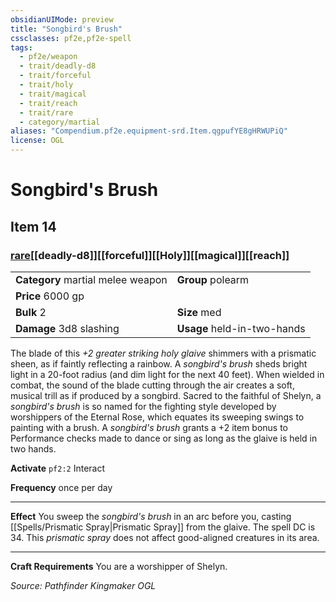 ```yaml
---
obsidianUIMode: preview
title: "Songbird's Brush"
cssclasses: pf2e,pf2e-spell
tags:
  - pf2e/weapon
  - trait/deadly-d8
  - trait/forceful
  - trait/holy
  - trait/magical
  - trait/reach
  - trait/rare
  - category/martial
aliases: "Compendium.pf2e.equipment-srd.Item.qgpufYE8gHRWUPiQ"
license: OGL
---
```

# Songbird's Brush
## Item 14
### [rare](rare "Rare Rarity Trait")[[deadly-d8]][[forceful]][[Holy]][[magical]][[reach]]

|  |  |
| -- | -- |
| **Category** martial melee weapon | **Group** polearm |
| **Price** 6000 gp |  |
| **Bulk** 2 | **Size** med |
| **Damage** 3d8 slashing  | **Usage** held-in-two-hands |



The blade of this _+2 greater striking holy glaive_ shimmers with a prismatic sheen, as if faintly reflecting a rainbow. A _songbird's brush_ sheds bright light in a 20-foot radius (and dim light for the next 40 feet). When wielded in combat, the sound of the blade cutting through the air creates a soft, musical trill as if produced by a songbird. Sacred to the faithful of Shelyn, a _songbird's brush_ is so named for the fighting style developed by worshippers of the Eternal Rose, which equates its sweeping swings to painting with a brush. A _songbird's brush_ grants a +2 item bonus to Performance checks made to dance or sing as long as the glaive is held in two hands.

**Activate** `pf2:2` Interact

**Frequency** once per day

* * *

**Effect** You sweep the _songbird's brush_ in an arc before you, casting [[Spells/Prismatic Spray|Prismatic Spray]] from the glaive. The spell DC is 34. This _prismatic spray_ does not affect good-aligned creatures in its area.

* * *

**Craft Requirements** You are a worshipper of Shelyn.

*Source: Pathfinder Kingmaker*
*OGL*